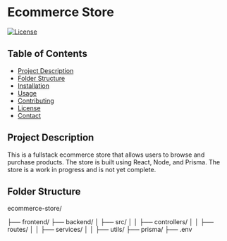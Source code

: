 # Ecommerce Store

[![License](https://img.shields.io/badge/license-MIT-blue.svg)](LICENSE)

## Table of Contents

- [Project Description](#project-description)
- [Folder Structure](#folder-structure)
- [Installation](#installation)
- [Usage](#usage)
- [Contributing](#contributing)
- [License](#license)
- [Contact](#contact)

## Project Description

This is a fullstack ecommerce store that allows users to browse and purchase products. The store is built using React, Node, and Prisma. The store is a work in progress and is not yet complete.

## Folder Structure

ecommerce-store/

├── frontend/
├── backend/
│ ├── src/
│ │ ├── controllers/
│ │ ├── routes/
│ │ ├── services/
│ │ ├── utils/
├── prisma/
├── .env